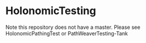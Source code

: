 # HolonomicTesting
Note this repository does not have a master. Please see HolonomicPathingTest or PathWeaverTesting-Tank
